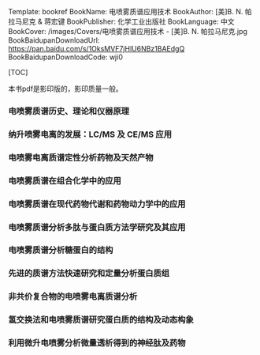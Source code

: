 Template: bookref
BookName: 电喷雾质谱应用技术
BookAuthor: [美]B. N. 帕拉马尼克 & 蒋宏键
BookPublisher: 化学工业出版社
BookLanguage: 中文
BookCover: /images/Covers/电喷雾质谱应用技术 - [美]B. N. 帕拉马尼克.jpg
BookBaidupanDownloadUrl: https://pan.baidu.com/s/1OksMVF7jHlU6NBz1BAEdgQ 
BookBaidupanDownloadCode: wji0



[TOC]

本书pdf是影印版的，影印质量一般。

### 电喷雾质谱历史、理论和仪器原理

### 纳升喷雾电离的发展：LC/MS 及 CE/MS 应用

### 电喷雾电离质谱定性分析药物及天然产物

### 电喷雾质谱在组合化学中的应用

### 电喷雾质谱在现代药物代谢和药物动力学中的应用

### 电喷雾质谱分析多肽与蛋白质方法学研究及其应用

### 电喷雾质谱分析糖蛋白的结构

### 先进的质谱方法快速研究和定量分析蛋白质组

### 非共价复合物的电喷雾电离质谱分析

### 氢交换法和电喷雾质谱研究蛋白质的结构及动态构象

### 利用微升电喷雾分析微量透析得到的神经肽及药物
